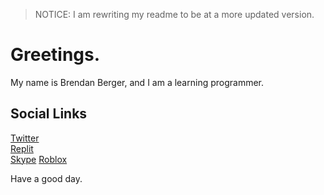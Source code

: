 > NOTICE: I am rewriting my readme to be at a more updated version.

# Greetings.

My name is Brendan Berger, and I am a learning programmer. 

## Social Links

[Twitter](https://twitter.com/whotookelburg)  
[Replit](https://replit.com/@elburg)  
[Skype](https://join.skype.com/invite/rf21W2hkvXeX)
[Roblox](https://www.roblox.com/users/2810015396)


Have a good day.
